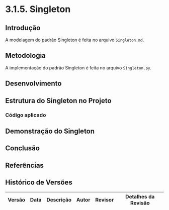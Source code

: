# 3.1.5. Singleton

## Introdução

A modelagem do padrão Singleton é feita no arquivo `Singleton.md`.

## Metodologia

A implementação do padrão Singleton é feita no arquivo `Singleton.py`.

## Desenvolvimento

## Estrutura do Singleton no Projeto

### Código aplicado

## Demonstração do Singleton

## Conclusão

## Referências

## Histórico de Versões
Versão|Data|Descrição|Autor|Revisor|Detalhes da Revisão
---|---|---|---|---|---
